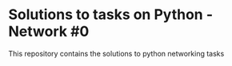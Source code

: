 # Solutions to tasks on Python - Network #0
This repository contains the solutions to python networking tasks
